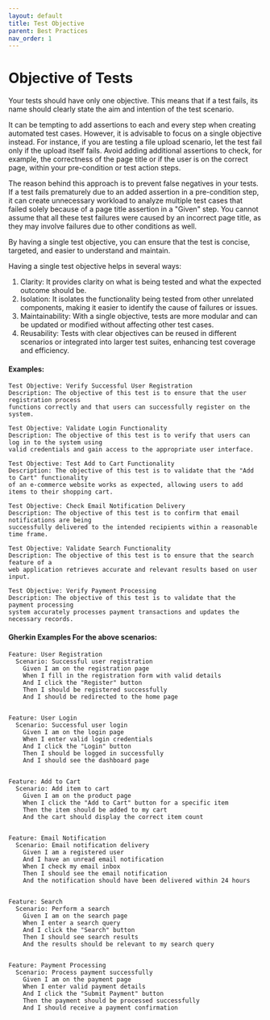 ```yaml
---
layout: default
title: Test Objective
parent: Best Practices
nav_order: 1
---
```


# Objective of Tests

Your tests should have only one objective. This means that if a test fails, its name should clearly state the aim and intention of the test scenario.

It can be tempting to add assertions to each and every step when creating automated test cases. However, it is advisable to focus on a single objective instead. For instance, if you are testing a file upload scenario, let the test fail only if the upload itself fails. Avoid adding additional assertions to check, for example, the correctness of the page title or if the user is on the correct page, within your pre-condition or test action steps.

The reason behind this approach is to prevent false negatives in your tests. If a test fails prematurely due to an added assertion in a pre-condition step, it can create unnecessary workload to analyze multiple test cases that failed solely because of a page title assertion in a "Given" step. You cannot assume that all these test failures were caused by an incorrect page title, as they may involve failures due to other conditions as well.

By having a single test objective, you can ensure that the test is concise, targeted, and easier to understand and maintain.

Having a single test objective helps in several ways:

1. Clarity: It provides clarity on what is being tested and what the expected outcome should be. <br>
2. Isolation: It isolates the functionality being tested from other unrelated components, making it easier to identify the cause of failures or issues. <br>
3. Maintainability: With a single objective, tests are more modular and can be updated or modified without affecting other test cases. <br>
4. Reusability: Tests with clear objectives can be reused in different scenarios or integrated into larger test suites, enhancing test coverage and efficiency.


#### Examples:

```text
Test Objective: Verify Successful User Registration
Description: The objective of this test is to ensure that the user registration process 
functions correctly and that users can successfully register on the system.

Test Objective: Validate Login Functionality
Description: The objective of this test is to verify that users can log in to the system using 
valid credentials and gain access to the appropriate user interface.

Test Objective: Test Add to Cart Functionality
Description: The objective of this test is to validate that the "Add to Cart" functionality 
of an e-commerce website works as expected, allowing users to add items to their shopping cart.

Test Objective: Check Email Notification Delivery
Description: The objective of this test is to confirm that email notifications are being 
successfully delivered to the intended recipients within a reasonable time frame.

Test Objective: Validate Search Functionality
Description: The objective of this test is to ensure that the search feature of a 
web application retrieves accurate and relevant results based on user input.

Test Objective: Verify Payment Processing
Description: The objective of this test is to validate that the payment processing 
system accurately processes payment transactions and updates the necessary records.
```

#### Gherkin Examples For the above scenarios:

```gherkin
Feature: User Registration
  Scenario: Successful user registration
    Given I am on the registration page
    When I fill in the registration form with valid details
    And I click the "Register" button
    Then I should be registered successfully
    And I should be redirected to the home page


Feature: User Login
  Scenario: Successful user login
    Given I am on the login page
    When I enter valid login credentials
    And I click the "Login" button
    Then I should be logged in successfully
    And I should see the dashboard page


Feature: Add to Cart
  Scenario: Add item to cart
    Given I am on the product page
    When I click the "Add to Cart" button for a specific item
    Then the item should be added to my cart
    And the cart should display the correct item count


Feature: Email Notification
  Scenario: Email notification delivery
    Given I am a registered user
    And I have an unread email notification
    When I check my email inbox
    Then I should see the email notification
    And the notification should have been delivered within 24 hours


Feature: Search
  Scenario: Perform a search
    Given I am on the search page
    When I enter a search query
    And I click the "Search" button
    Then I should see search results
    And the results should be relevant to my search query


Feature: Payment Processing
  Scenario: Process payment successfully
    Given I am on the payment page
    When I enter valid payment details
    And I click the "Submit Payment" button
    Then the payment should be processed successfully
    And I should receive a payment confirmation
```